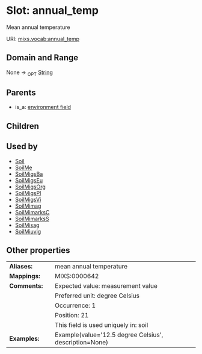 
# Slot: annual_temp


Mean annual temperature

URI: [mixs.vocab:annual_temp](https://w3id.org/mixs/vocab/annual_temp)


## Domain and Range

None ->  <sub>OPT</sub> [String](types/String.md)

## Parents

 *  is_a: [environment field](environment_field.md)

## Children


## Used by

 * [Soil](Soil.md)
 * [SoilMe](SoilMe.md)
 * [SoilMigsBa](SoilMigsBa.md)
 * [SoilMigsEu](SoilMigsEu.md)
 * [SoilMigsOrg](SoilMigsOrg.md)
 * [SoilMigsPl](SoilMigsPl.md)
 * [SoilMigsVi](SoilMigsVi.md)
 * [SoilMimag](SoilMimag.md)
 * [SoilMimarksC](SoilMimarksC.md)
 * [SoilMimarksS](SoilMimarksS.md)
 * [SoilMisag](SoilMisag.md)
 * [SoilMiuvig](SoilMiuvig.md)

## Other properties

|  |  |  |
| --- | --- | --- |
| **Aliases:** | | mean annual temperature |
| **Mappings:** | | MIXS:0000642 |
| **Comments:** | | Expected value: measurement value |
|  | | Preferred unit: degree Celsius |
|  | | Occurrence: 1 |
|  | | Position: 21 |
|  | | This field is used uniquely in: soil |
| **Examples:** | | Example(value='12.5 degree Celsius', description=None) |


